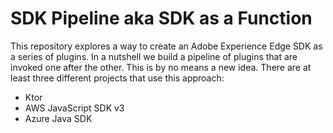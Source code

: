 # SDK Pipeline aka SDK as a Function

This repository explores a way to create an Adobe Experience Edge SDK as a series of plugins. In a nutshell we build a
pipeline of plugins that are invoked one after the other. This is by no means a new idea. There are at least three
different projects that use this approach:
- Ktor
- AWS JavaScript SDK v3
- Azure Java SDK
